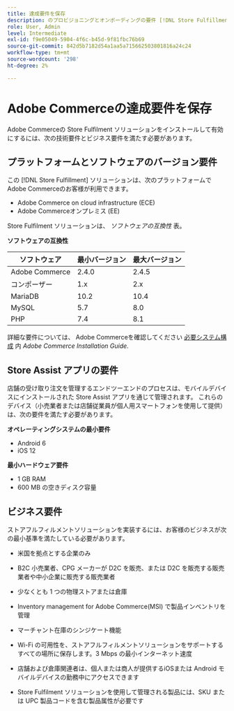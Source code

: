 ```yaml
---
title: 達成要件を保存
description: のプロビジョニングとオンボーディングの要件 [!DNL Store Fulfillment solution].
role: User, Admin
level: Intermediate
exl-id: f9e05049-5904-4f6c-b45d-9f81fbc76b69
source-git-commit: 842d5b7182d54a1aa5a715662503801816a24c24
workflow-type: tm+mt
source-wordcount: '298'
ht-degree: 2%

---
```


# Adobe Commerceの達成要件を保存

Adobe Commerceの Store Fulfilment ソリューションをインストールして有効にするには、次の技術要件とビジネス要件を満たす必要があります。

## プラットフォームとソフトウェアのバージョン要件

この [!DNL Store Fulfillment] ソリューションは、次のプラットフォームでAdobe Commerceのお客様が利用できます。

- Adobe Commerce on cloud infrastructure (ECE)
- Adobe Commerceオンプレミス (EE)

Store Fulfilment ソリューションは、 *ソフトウェアの互換性* 表。

**ソフトウェアの互換性**

| **ソフトウェア** | **最小バージョン** | **最大バージョン** |
|----------------|---------------------|---------------------|
| Adobe Commerce | 2.4.0 | 2.4.5 |
| コンポーザー | 1.x | 2.x |
| MariaDB | 10.2 | 10.4 |
| MySQL | 5.7 | 8.0 |
| PHP | 7.4 | 8.1 |

詳細な要件については、 Adobe Commerceを確認してください [必要システム構成](https://experienceleague.adobe.com/docs/commerce-operations/installation-guide/system-requirements.html) 内 *Adobe Commerce Installation Guide*.

## Store Assist アプリの要件

店舗の受け取り注文を管理するエンドツーエンドのプロセスは、モバイルデバイスにインストールされた Store Assist アプリを通じて管理されます。 これらのデバイス（小売業者または店舗従業員が個人用スマートフォンを使用して提供）は、次の要件を満たす必要があります。

**オペレーティングシステムの最小要件**

- Android 6
- iOS 12

**最小ハードウェア要件**

- 1 GB RAM
- 600 MB の空きディスク容量

## ビジネス要件

ストアフルフィルメントソリューションを実装するには、お客様のビジネスが次の最小基準を満たしている必要があります。

- 米国を拠点とする企業のみ

- B2C 小売業者、CPG メーカーが D2C を販売、または D2C を販売する販売業者や中小企業に販売する販売業者

- 少なくとも 1 つの物理ストアまたは倉庫

- Inventory management for Adobe Commerce(MSI) で製品インベントリを管理

- マーチャント在庫のシンジケート機能

- Wi-Fi の可用性を、ストアフルフィルメントソリューションをサポートするすべての場所に保存します。3 Mbps の最小インターネット速度

- 店舗および倉庫関連者は、個人または商人が提供するiOSまたは Android モバイルデバイスの勤務中にアクセスできます

- Store Fulfilment ソリューションを使用して管理される製品には、SKU または UPC 製品コードを含む製品属性が必要です
